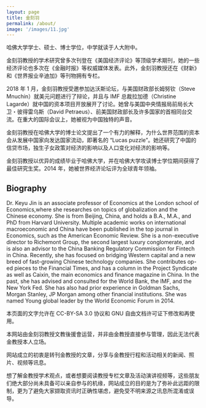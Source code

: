 ```yaml
---
layout: page
title: 金刻羽
permalink: /about/
image: '/images/11.jpg'
---
```


哈佛大学学士、硕士、博士学位，中学就读于人大附中。

金刻羽教授的学术研究曾多次刊登在《美国经济评论》等顶级学术期刊，她的一些经济评论也多次在《金融时报》等权威媒体发表。此外，金刻羽教授还在《财新》和《世界报业辛迪加》等刊物拥有专栏。

2018 年 1 月，金刻羽教授受邀参加达沃斯论坛，与美国财政部长姆努钦（Steve Mnuchin）就美元问题进行了辩论，并且与 IMF 总裁拉加德（Christine Lagarde）就中国的资本项目开放展开了讨论。她曾与美国中央情报局前局长大卫・彼得雷乌斯（David Petraeus）、前美国财政部长及许多国家的首相同台交流。在重大的国际会议上，她被视为中国独特的声音。

金刻羽教授在哈佛大学的博士论文提出了一个有力的解释，为什么世界范围的资本会从发展中国家向发达国家流动，即著名的 “Lucas puzzle”。她还研究了中国的信贷市场，独生子女政策对经济的影响以及人口变化对经济的影响等。

金刻羽教授以优异的成绩毕业于哈佛大学，并在哈佛大学攻读博士学位期间获得了最佳研究生奖。2014 年，她被世界经济论坛评为全球青年领袖。

## Biography

Dr. Keyu Jin is an associate professor of Economics at the London school of Economics,where she researches on topics of globalization and the Chinese economy. She is from Beijing, China, and holds a B.A., M.A., and PhD from Harvard University. Multiple academic works on international macroeconomic and China have been published in the top journal in Economics, such as the American Economic Review. She is a non-executive director to Richemont Group, the second largest luxury conglomerate, and is also an advisor to the China Banking Regulatory Commission for Fintech in China. Recently, she has focused on bridging Western capital and a new breed of fast-growing Chinese technology companies. She contributes op-ed pieces to the Financial Times, and has a column in the Project Syndicate as well as Caixin, the main economics and finance magazine in China. In the past, she has advised and consulted for the World Bank, the IMF, and the New York Fed. She has also had prior experience in Goldman Sachs, Morgan Stanley, JP Morgan among other financial institutions. She was named Young global leader by the World Economic Forum in 2014.

本页面的文字允许在 CC-BY-SA 3.0 协议和 GNU 自由文档许可证下修改和再使用。

本网站由金刻羽教授文教後援會运营，并非由金教授直接参与管理，因此无法代表金教授本人立场。

网站成立的初衷是转刊金教授的文章，分享与金教授行程和活动相关的新闻、照片、视频等讯息。

想了解金教授学术观点，或者想要阅读教授专栏文章及活动演讲视频等，这些朋友们绝大部分尚未具备可以亲自参与的机缘，网站成立的目的是为了弥补此远距的限制，更为了避免大家撷取资讯时正确性堪虑，避免受不明来源之讯息所混淆或误导。
